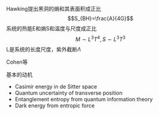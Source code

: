 Hawking提出黑洞的熵和其表面积成正比
$$S_{BH}=\frac{A}{4G}$$
系统的热能E和熵S和温度与尺度成正比
$$
M \sim L^3T^4, S \sim L^3T^3
$$
L是系统的长度尺度，紫外截断$\Lambda$

Cohen等


基本的动机
- Casimir energy in de Sitter space
- Quantum uncertainty of transverse position
- Entanglement entropy from quantum information theory
- Dark energy from entropic force

